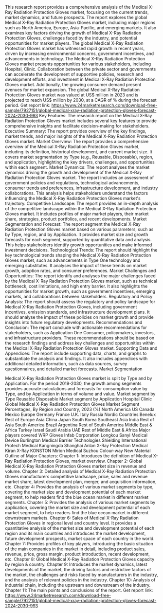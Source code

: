 This research report provides a comprehensive analysis of the Medical X-Ray Radiation Protection Gloves market, focusing on the current trends, market dynamics, and future prospects. The report explores the global Medical X-Ray Radiation Protection Gloves market, including major regions such as North America, Europe, Asia-Pacific, and emerging markets. It also examines key factors driving the growth of Medical X-Ray Radiation Protection Gloves, challenges faced by the industry, and potential opportunities for market players.
The global Medical X-Ray Radiation Protection Gloves market has witnessed rapid growth in recent years, driven by increasing environmental concerns, government incentives, and advancements in technology. The Medical X-Ray Radiation Protection Gloves market presents opportunities for various stakeholders, including Hospital, Clinic. Collaboration between the private sector and governments can accelerate the development of supportive policies, research and development efforts, and investment in Medical X-Ray Radiation Protection Gloves market. Additionally, the growing consumer demand present avenues for market expansion.
The global Medical X-Ray Radiation Protection Gloves market was valued at US$ million in 2023 and is projected to reach US$ million by 2030, at a CAGR of % during the forecast period.
Get report link: https://www.24marketresearch.com/download-free-sample/7927151/global-medical-xray-radiation-protection-gloves-forecast-2024-2030-993
Key Features:
The research report on the Medical X-Ray Radiation Protection Gloves market includes several key features to provide comprehensive insights and facilitate decision-making for stakeholders.
Executive Summary: The report provides overview of the key findings, market trends, and major insights of the Medical X-Ray Radiation Protection Gloves market.
Market Overview: The report provides a comprehensive overview of the Medical X-Ray Radiation Protection Gloves market, including its definition, historical development, and current market size. It covers market segmentation by Type (e.g., Reusable, Disposable), region, and application, highlighting the key drivers, challenges, and opportunities within each segment.
Market Dynamics: The report analyses the market dynamics driving the growth and development of the Medical X-Ray Radiation Protection Gloves market. The report includes an assessment of government policies and regulations, technological advancements, consumer trends and preferences, infrastructure development, and industry collaborations. This analysis helps stakeholders understand the factors influencing the Medical X-Ray Radiation Protection Gloves market's trajectory.
Competitive Landscape: The report provides an in-depth analysis of the competitive landscape within the Medical X-Ray Radiation Protection Gloves market. It includes profiles of major market players, their market share, strategies, product portfolios, and recent developments.
Market Segmentation and Forecast: The report segment the Medical X-Ray Radiation Protection Gloves market based on various parameters, such as by Type, region, and by Application. It provides market size and growth forecasts for each segment, supported by quantitative data and analysis. This helps stakeholders identify growth opportunities and make informed investment decisions.
Technological Trends: The report should highlight the key technological trends shaping the Medical X-Ray Radiation Protection Gloves market, such as advancements in Type One technology and emerging substitutes. It analyses the impact of these trends on market growth, adoption rates, and consumer preferences.
Market Challenges and Opportunities: The report identify and analyses the major challenges faced by the Medical X-Ray Radiation Protection Gloves market, such as technical bottleneck, cost limitations, and high entry barrier. It also highlights the opportunities for market growth, such as government incentives, emerging markets, and collaborations between stakeholders.
Regulatory and Policy Analysis: The report should assess the regulatory and policy landscape for Medical X-Ray Radiation Protection Gloves, including government incentives, emission standards, and infrastructure development plans. It should analyse the impact of these policies on market growth and provide insights into future regulatory developments.
Recommendations and Conclusion: The report conclude with actionable recommendations for stakeholders, such as Application One Consumer, policymakers, investors, and infrastructure providers. These recommendations should be based on the research findings and address key challenges and opportunities within the Medical X-Ray Radiation Protection Gloves market.
Supporting Data and Appendices: The report include supporting data, charts, and graphs to substantiate the analysis and findings. It also includes appendices with additional detailed information, such as data sources, survey questionnaires, and detailed market forecasts.
Market Segmentation

Medical X-Ray Radiation Protection Gloves market is split by Type and by Application. For the period 2019-2030, the growth among segments provides accurate calculations and forecasts for consumption value by Type, and by Application in terms of volume and value.
Market segment by Type
Reusable
Disposable
Market segment by Application
Hospital
Clinic
Global Medical X-Ray Radiation Protection Gloves Market Segment Percentages, By Region and Country, 2023 (%)
North America
US
Canada
Mexico
Europe
Germany
France
U.K.
Italy
Russia
Nordic Countries
Benelux
Rest of Europe
Asia
China
Japan
South Korea
Southeast Asia
India
Rest of Asia
South America
Brazil
Argentina
Rest of South America
Middle East & Africa
Turkey
Israel
Saudi Arabia
UAE
Rest of Middle East & Africa
Major players covered
WRP Gloves
Infab Corporation
Longkou Sanyi Medical Device
Burlington Medical
Barrier Technologies
Shielding International
Protech Medical
Kangningda
Shanghai Anlan X-Ray Protection Medical
Kiran X-Ray
KONSTON
Mirion Medical
Suzhou Colour-way New Material
Outline of Major Chapters:
Chapter 1: Introduces the definition of Medical X-Ray Radiation Protection Gloves, market overview.
Chapter 2: Global Medical X-Ray Radiation Protection Gloves market size in revenue and volume.
Chapter 3: Detailed analysis of Medical X-Ray Radiation Protection Gloves manufacturers competitive landscape, price, sales and revenue market share, latest development plan, merger, and acquisition information, etc.
Chapter 4: Provides the analysis of various market segments by type, covering the market size and development potential of each market segment, to help readers find the blue ocean market in different market segments.
Chapter 5: Provides the analysis of various market segments by application, covering the market size and development potential of each market segment, to help readers find the blue ocean market in different downstream markets.
Chapter 6: Sales of Medical X-Ray Radiation Protection Gloves in regional level and country level. It provides a quantitative analysis of the market size and development potential of each region and its main countries and introduces the market development, future development prospects, market space of each country in the world.
Chapter 7: Provides profiles of key players, introducing the basic situation of the main companies in the market in detail, including product sales, revenue, price, gross margin, product introduction, recent development, etc.
Chapter 8: Global Medical X-Ray Radiation Protection Gloves capacity by region & country.
Chapter 9: Introduces the market dynamics, latest developments of the market, the driving factors and restrictive factors of the market, the challenges and risks faced by manufacturers in the industry, and the analysis of relevant policies in the industry.
Chapter 10: Analysis of industrial chain, including the upstream and downstream of the industry.
Chapter 11: The main points and conclusions of the report.
Get report link: https://www.24marketresearch.com/download-free-sample/7927151/global-medical-xray-radiation-protection-gloves-forecast-2024-2030-993

